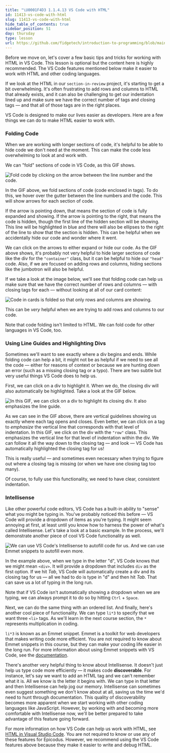 ```yaml
---
title: "\U0001F4D3 1.1.4.13 VS Code with HTML"
id: 11413-vs-code-with-html
slug: 11413-vs-code-with-html
hide_table_of_contents: true
sidebar_position: 51
day: thursday
type: lesson
url: https://github.com/fidgetech/introduction-to-programming/blob/main/4fa_html_with_vscode.md
---
```


Before we move on, let's cover a few basic tips and tricks for working with HTML in VS Code. This lesson is optional but the content here is highly recommended. The VS Code features mentioned below make it easier to work with HTML and other coding languages.

If we look at the HTML in our `section-in-review` project, it's starting to get a bit overwhelming. It's often frustrating to add rows and columns to HTML that already exists, and it can also be challenging to get our indentation lined up and make sure we have the correct number of tags and closing tags — and that all of those tags are in the right places.

VS Code is designed to make our lives easier as developers. Here are a few things we can do to make HTML easier to work with.

### Folding Code

When we are working with longer sections of code, it's helpful to be able to hide code we don't need at the moment. This can make the code less overwhelming to look at and work with.

We can "fold" sections of code in VS Code, as this GIF shows.

![Fold code by clicking on the arrow between the line number and the code.](https://learnhowtoprogram.s3.us-west-2.amazonaws.com/VS+Code+Lessons/folding-code.gif)

In the GIF above, we fold sections of code (code enclosed in tags). To do this, we hover over the gutter between the line numbers and the code. This will show arrows for each section of code.

If the arrow is pointing down, that means the section of code is fully expanded and showing. If the arrow is pointing to the right, that means the code is hidden, though the first line of the hidden section will be showing. This line will be highlighted in blue and there will also be ellipses to the right of the line to show that the section is hidden. This can be helpful when we accidentally hide our code and wonder where it went.

We can click on the arrows to either expand or hide our code. As the GIF above shows, it's probably not very helpful to hide larger sections of code like the div for the `"container"` class, but it can be helpful to hide our `"head"` code. Also, if we are focused on adding rows and columns, hiding sections like the jumbotron will also be helpful.

If we take a look at the image below, we'll see that folding code can help us make sure that we have the correct number of rows and columns — with closing tags for each — without looking at all of our card content:

![Code in cards is folded so that only rows and columns are showing.](https://learnhowtoprogram.s3.us-west-2.amazonaws.com/VS+Code+Lessons/folded-code.png)

This can be _very_ helpful when we are trying to add rows and columns to our code.

Note that code folding isn't limited to HTML. We can fold code for other languages in VS Code, too.

### Using Line Guides and Highlighting Divs

Sometimes we'll want to see exactly where a div begins and ends. While folding code can help a bit, it might not be as helpful if we need to see all the code — either for reasons of context or because we are hunting down an error (such as a missing closing tag or a typo). There are two subtle but very useful things VS Code does to help us.

First, we can click on a div to highlight it. When we do, the closing div will also automatically be highlighted. Take a look at the GIF below.

![In this GIF, we can click on a div to highlight its closing div. It also emphasizes the line guide.](https://learnhowtoprogram.s3.us-west-2.amazonaws.com/VS+Code+Lessons/line-guides.gif)

As we can see in the GIF above, there are vertical guidelines showing us exactly where each tag opens and closes. Even better, we can click on a tag to _emphasize_ the vertical line that corresponds with that level of indentation. In this GIF, we click on the div with the `"row"` class. This emphasizes the vertical line for that level of indentation within the div. We can follow it all the way down to the closing tag — and look — VS Code has automatically highlighted the closing tag for us!

This is really useful — and sometimes even necessary when trying to figure out where a closing tag is missing (or when we have one closing tag too many).

Of course, to fully use this functionality, we need to have clear, consistent indentation.

### Intellisense

Like other powerful code editors, VS Code has a built-in ability to "sense" what you might be typing in. You've probably noticed this before — VS Code will provide a dropdown of items as you're typing. It might seem annoying at first, at least until you know how to harness the power of what's called Intellisense. Let's take a look at a basic example. In the process, we'll demonstrate another piece of cool VS Code functionality as well.

![We can use VS Code's Intellisense to autofill code for us. And we can use Emmet snippets to autofill even more.](https://learnhowtoprogram.s3.us-west-2.amazonaws.com/VS+Code+Lessons/intellisense.gif)

In the example above, when we type in the letter "d", VS Code knows that we might mean `<div>`. It will provide a dropdown that includes `div` as the first option. If we hit _Tab_, VS Code will automatically create a div and its closing tag for us — all we had to do is type in "d" and then hit _Tab_. That can save us a lot of typing in the long run.

Note that if VS Code isn't automatically showing a dropdown when we are typing, we can always prompt it to do so by hitting `Ctrl` + `Space`.

Next, we can do the same thing with an ordered list. And finally, here's another cool piece of functionality. We can type `li*3` to specify that we want three `<li>` tags. As we'll learn in the next course section, the `*` represents multiplication in coding.

`li*3` is known as an Emmet snippet. Emmet is a toolkit for web developers that makes writing code more efficient. You are not required to know about Emmet snippets in this course, but they can make your coding life easier in the long run. For more information about using Emmet snippets with VS Code, see the [documentation](https://code.visualstudio.com/docs/editor/emmet).

There's another very helpful thing to know about Intellisense. It doesn't just help us type code more efficiently — it makes code **discoverable**. For instance, let's say we want to add an HTML tag and we can't remember what it is. All we know is the letter it begins with. We can type in that letter and then Intellisense can help jog our memory. Intellisense can sometimes even suggest something we don't know about at all, saving us the time we'd need to hunt through documentation. This quality of discoverability becomes more apparent when we start working with other coding languages like JavaScript. However, by working with and becoming more comfortable with Intellisense now, we'll be better prepared to take advantage of this feature going forward.

For more information on how VS Code can help us work with HTML, see [HTML in Visual Studio Code](https://code.visualstudio.com/docs/languages/html). You are not required to know or use any of these features for Epicodus. However, we recommend using the VS Code features above because they make it easier to write and debug HTML.
